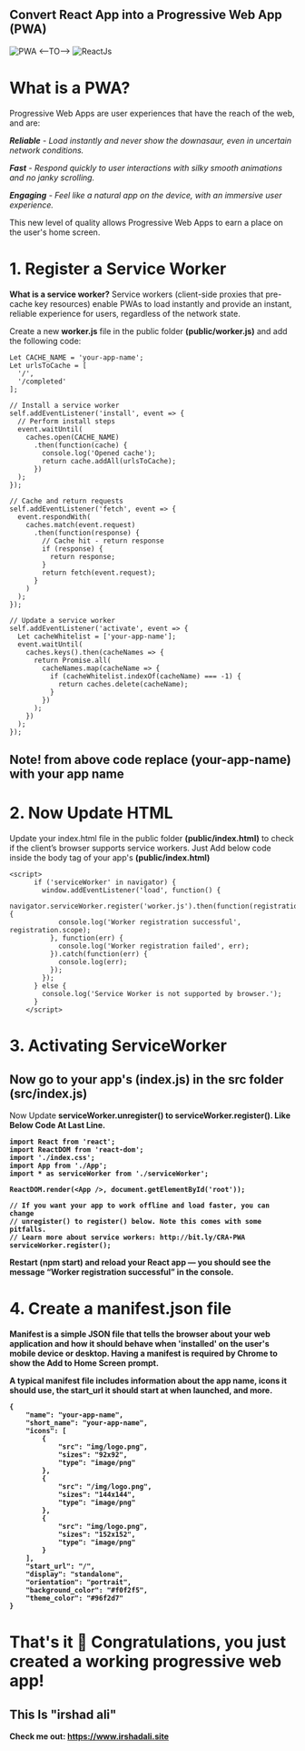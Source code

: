 ## Convert React App into a Progressive Web App (PWA)

![PWA](https://res.cloudinary.com/phonerefer/image/upload/c_scale,h_50,w_150/v1573154075/irshadali.site/wd0dusiqooqdg81ygqxj.png "PWA")   <--TO-->  ![ReactJs](https://res.cloudinary.com/prvnbist/image/upload/c_scale,h_80/v1564054850/React.js_logo-512_bvpygm.png "ReactJs")

# What is a PWA?
Progressive Web Apps are user experiences that have the reach of the web, and are:

*<b>Reliable</b> - Load instantly and never show the downasaur, even in uncertain network conditions.*

*<b>Fast</b> - Respond quickly to user interactions with silky smooth animations and no janky scrolling.*

*<b>Engaging</b> - Feel like a natural app on the device, with an immersive user experience.*

This new level of quality allows Progressive Web Apps to earn a place on the user's home screen.

# 1. Register a Service Worker
<b>What is a service worker?</b>
Service workers (client-side proxies that pre-cache key resources) enable PWAs to load instantly and provide an instant,
reliable experience for users, regardless of the network state.

Create a new <b>worker.js</b>  file in the public folder <b>(public/worker.js)</b> and add the following code:
```
Let CACHE_NAME = 'your-app-name';
Let urlsToCache = [
  '/',
  '/completed'
];

// Install a service worker
self.addEventListener('install', event => {
  // Perform install steps
  event.waitUntil(
    caches.open(CACHE_NAME)
      .then(function(cache) {
        console.log('Opened cache');
        return cache.addAll(urlsToCache);
      })
  );
});

// Cache and return requests
self.addEventListener('fetch', event => {
  event.respondWith(
    caches.match(event.request)
      .then(function(response) {
        // Cache hit - return response
        if (response) {
          return response;
        }
        return fetch(event.request);
      }
    )
  );
});

// Update a service worker
self.addEventListener('activate', event => {
  Let cacheWhitelist = ['your-app-name'];
  event.waitUntil(
    caches.keys().then(cacheNames => {
      return Promise.all(
        cacheNames.map(cacheName => {
          if (cacheWhitelist.indexOf(cacheName) === -1) {
            return caches.delete(cacheName);
          }
        })
      );
    })
  );
});
```
## Note! from above code replace (your-app-name) with your app name
# 2. Now Update HTML
Update your index.html file in the public folder <b>(public/index.html)</b> 
to check if the client’s browser supports service workers. Just Add below code inside the body tag of your app's <b>(public/index.html)</b>
```
<script>
      if ('serviceWorker' in navigator) {
        window.addEventListener('load', function() {
          navigator.serviceWorker.register('worker.js').then(function(registration) {
            console.log('Worker registration successful', registration.scope);
          }, function(err) {
            console.log('Worker registration failed', err);
          }).catch(function(err) {
            console.log(err);
          });
        });
      } else {
        console.log('Service Worker is not supported by browser.');
      }
    </script>
```
# 3. Activating ServiceWorker
## Now go to your app's (index.js) in the src folder (src/index.js)
Now Update <b>serviceWorker.unregister() to serviceWorker.register().<b/> Like Below Code At Last Line.
```
import React from 'react';
import ReactDOM from 'react-dom';
import './index.css';
import App from './App';
import * as serviceWorker from './serviceWorker';

ReactDOM.render(<App />, document.getElementById('root'));

// If you want your app to work offline and load faster, you can change
// unregister() to register() below. Note this comes with some pitfalls.
// Learn more about service workers: http://bit.ly/CRA-PWA
serviceWorker.register();
```
Restart (npm start) and reload your React app — you should see the message “Worker registration successful” in the console.

# 4. Create a manifest.json file
Manifest is a simple JSON file that tells the browser about your web application and how it should behave when 'installed' on the user's mobile device or desktop. Having a manifest is required by Chrome to show the Add to Home Screen prompt.

A typical manifest file includes information about the app name, icons it should use, the start_url it should start at when launched, and more.

```
{
    "name": "your-app-name",
    "short_name": "your-app-name",
    "icons": [
        {
            "src": "img/logo.png",
            "sizes": "92x92",
            "type": "image/png"
        },
        {
            "src": "/img/logo.png",
            "sizes": "144x144",
            "type": "image/png"
        },
        {
            "src": "img/logo.png",
            "sizes": "152x152",
            "type": "image/png"
        }        
    ],
    "start_url": "/",
    "display": "standalone",
    "orientation": "portrait",
    "background_color": "#f0f2f5",
    "theme_color": "#96f2d7"
}
```

# That's it 🎉 Congratulations, you just created a working progressive web app!

## This Is "irshad ali" 
Check me out: https://www.irshadali.site



